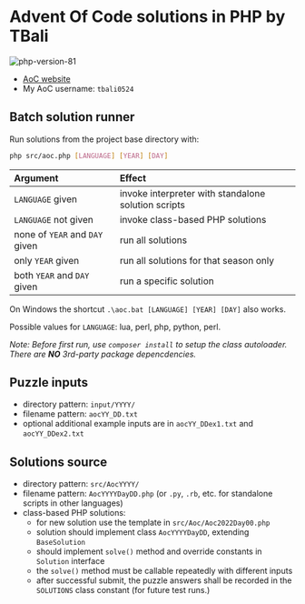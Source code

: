 # Advent Of Code solutions in PHP by TBali

![php-version-81](https://shields.io/badge/php->=8.1-blue)

* [AoC website](https://adventofcode.com/)
* My AoC username: `tbali0524`

## Batch solution runner

Run solutions from the project base directory with:

```sh
php src/aoc.php [LANGUAGE] [YEAR] [DAY]
```

| Argument                       | Effect                                              |
|:-------------------------------|:----------------------------------------------------|
| `LANGUAGE` given               | invoke interpreter with standalone solution scripts |
| `LANGUAGE` not given           | invoke class-based PHP solutions                    |
| none of `YEAR` and `DAY` given | run all solutions                                   |
| only `YEAR` given              | run all solutions for that season only              |
| both `YEAR` and `DAY` given    | run a specific solution                             |

On Windows the shortcut `.\aoc.bat [LANGUAGE] [YEAR] [DAY]` also works.

Possible values for `LANGUAGE`: lua, perl, php, python, perl.

_Note: Before first run, use `composer install` to setup the class autoloader. There are __NO__ 3rd-party package depencdencies._

## Puzzle inputs

* directory pattern: `input/YYYY/`
* filename pattern: `aocYY_DD.txt`
* optional additional example inputs are in `aocYY_DDex1.txt` and `aocYY_DDex2.txt`

## Solutions source

* directory pattern:  `src/AocYYYY/`
* filename pattern: `AocYYYYDayDD.php` (or `.py`, `.rb`, etc. for standalone scripts in other languages)
* class-based PHP solutions:
    * for new solution use the template in `src/Aoc/Aoc2022Day00.php`
    * solution should implement class `AocYYYYDayDD`, extending `BaseSolution`
    * should implement `solve()` method and override constants in `Solution` interface
    * the `solve()` method must be callable repeatedly with different inputs
    * after successful submit, the puzzle answers shall be recorded in the `SOLUTIONS` class constant (for future test runs.)
